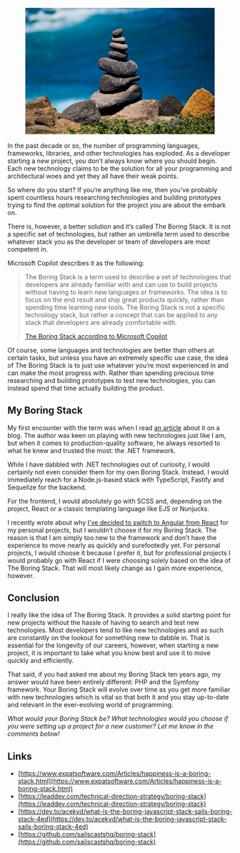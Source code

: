 <figure><img decoding="async" src="dusan-veverkolog-mX2mdxhc0UM-unsplash-940x627.jpg" alt=""></figure>

In the past decade or so, the number of programming languages, frameworks, libraries, and other technologies has exploded. As a developer starting a new project, you don’t always know where you should begin. Each new technology claims to be the solution for all your programming and architectural woes and yet they all have their weak points.

So where do you start? If you’re anything like me, then you’ve probably spent countless hours researching technologies and building prototypes trying to find the optimal solution for the project you are about the embark on.

There is, however, a better solution and it’s called The Boring Stack. It is not a specific set of technologies, but rather an umbrella term used to describe whatever stack you as the developer or team of developers are most competent in.

Microsoft Copilot describes it as the following:

> The Boring Stack is a term used to describe a set of technologies that developers are already familiar with and can use to build projects without having to learn new languages or frameworks. The idea is to focus on the end result and ship great products quickly, rather than spending time learning new tools. The Boring Stack is not a specific technology stack, but rather a concept that can be applied to any stack that developers are already comfortable with.
> 
> [The Boring Stack according to Microsoft Copilot](https://sl.bing.net/iG8XKzWiYLI)

Of course, some languages and technologies are better than others at certain tasks, but unless you have an extremely specific use case, the idea of The Boring Stack is to just use whatever you’re most experienced in and can make the most progress with. Rather than spending precious time researching and building prototypes to test new technologies, you can instead spend that time actually building the product.

My Boring Stack
---------------

My first encounter with the term was when I read [an article](https://www.expatsoftware.com/Articles/happiness-is-a-boring-stack.html) about it on a blog. The author was keen on playing with new technologies just like I am, but when it comes to production-quality software, he always resorted to what he knew and trusted the most: the .NET framework.

While I have dabbled with .NET technologies out of curiosity, I would certainly not even consider them for my own Boring Stack. Instead, I would immediately reach for a Node.js-based stack with TypeScript, Fastify and Sequelize for the backend.

For the frontend, I would absolutely go with SCSS and, depending on the project, React or a classic templating language like EJS or Nunjucks.

I recently wrote about why [I’ve decided to switch to Angular from React](https://blog.alexseifert.com/2023/10/22/why-ive-switched-from-react-to-angular-for-my-projects/) for my personal projects, but I wouldn’t choose it for my Boring Stack. The reason is that I am simply too new to the framework and don’t have the experience to move nearly as quickly and surefootedly yet. For personal projects, I would choose it because I prefer it, but for professional projects I would probably go with React if I were choosing solely based on the idea of The Boring Stack. That will most likely change as I gain more experience, however.

Conclusion
----------

I really like the idea of The Boring Stack. It provides a solid starting point for new projects without the hassle of having to search and test new technologies. Most developers tend to like new technologies and as such are constantly on the lookout for something new to dabble in. That is essential for the longevity of our careers, however, when starting a new project, it is important to take what you know best and use it to move quickly and efficiently.

That said, if you had asked me about my Boring Stack ten years ago, my answer would have been entirely different: PHP and the Symfony framework. Your Boring Stack will evolve over time as you get more familiar with new technologies which is vital so that both it and you stay up-to-date and relevant in the ever-evolving world of programming.

*What would your Boring Stack be? What technologies would you choose if you were setting up a project for a new customer? Let me know in the comments below!*

Links
-----

-   [https://www.expatsoftware.com/Articles/happiness-is-a-boring-stack.html](https://www.expatsoftware.com/Articles/happiness-is-a-boring-stack.html)
-   [https://leaddev.com/technical-direction-strategy/boring-stack](https://leaddev.com/technical-direction-strategy/boring-stack)
-   [https://dev.to/acekyd/what-is-the-boring-javascript-stack-sails-boring-stack-4ed](https://dev.to/acekyd/what-is-the-boring-javascript-stack-sails-boring-stack-4ed)
-   [https://github.com/sailscastshq/boring-stack](https://github.com/sailscastshq/boring-stack)